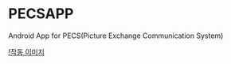 # PECSAPP
Android App for PECS(Picture Exchange Communication System)

[!작동 이미지](https://github.com/isabelline/PECSAPP/blob/master/%E1%84%89%E1%85%B3%E1%84%8F%E1%85%B3%E1%84%85%E1%85%B5%E1%86%AB%E1%84%89%E1%85%A3%E1%86%BA%202020-03-15%20%E1%84%8B%E1%85%A9%E1%84%92%E1%85%AE%206.52.37.png)
